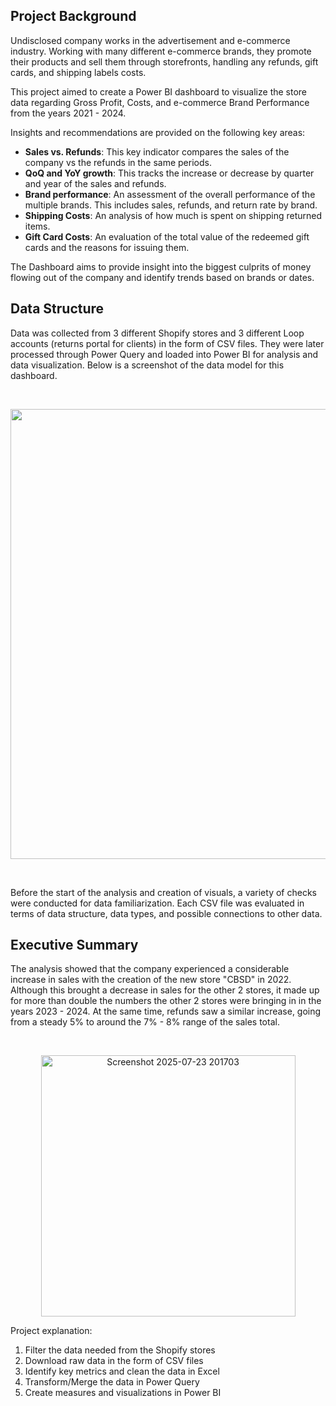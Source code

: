 ## Project Background 

Undisclosed company works in the advertisement and e-commerce industry. Working with many different e-commerce brands, they promote their products and sell them through storefronts, handling any refunds, gift cards, and shipping labels costs.

This project aimed to create a Power BI dashboard to visualize the store data regarding Gross Profit, Costs, and e-commerce Brand Performance from the years 2021 - 2024.

Insights and recommendations are provided on the following key areas:

- **Sales vs. Refunds**: This key indicator compares the sales of the company vs the refunds in the same periods.
- **QoQ and YoY growth**: This tracks the increase or decrease by quarter and year of the sales and refunds.
- **Brand performance**: An assessment of the overall performance of the multiple brands. This includes sales, refunds, and return rate by brand.
- **Shipping Costs**: An analysis of how much is spent on shipping returned items.
- **Gift Card Costs**: An evaluation of the total value of the redeemed gift cards and the reasons for issuing them.

The Dashboard aims to provide insight into the biggest culprits of money flowing out of the company and identify trends based on brands or dates.

## Data Structure

Data was collected from 3 different Shopify stores and 3 different Loop accounts (returns portal for clients) in the form of CSV files. They were later processed through Power Query and loaded into Power BI for analysis and data visualization. Below is a screenshot of the data model for this dashboard.

<br/>
<p align="center">
<img width="1232" height="720" alt="Screenshot 2025-07-23 194704" src="https://github.com/user-attachments/assets/d0187a50-fb6a-454d-a6a0-863d269fe1fa" />
</p>
<br/>

Before the start of the analysis and creation of visuals, a variety of checks were conducted for data familiarization. Each CSV file was evaluated in terms of data structure, data types, and possible connections to other data.

## Executive Summary

The analysis showed that the company experienced a considerable increase in sales with the creation of the new store "CBSD" in 2022. Although this brought a decrease in sales for the other 2 stores, it made up for more than double the numbers the other 2 stores were bringing in in the years 2023 - 2024. At the same time, refunds saw a similar increase, going from a steady 5% to around the 7% - 8% range of the sales total.

<br/>
<p align="center">
<img width="407" height="418" alt="Screenshot 2025-07-23 201703" src="https://github.com/user-attachments/assets/d46d8c9b-508d-4685-9eb6-82a38f45b666" />
</p>












Project explanation:

1. Filter the data needed from the Shopify stores
2. Download raw data in the form of CSV files
4. Identify key metrics and clean the data in Excel
5. Transform/Merge the data in Power Query
6. Create measures and visualizations in Power BI
